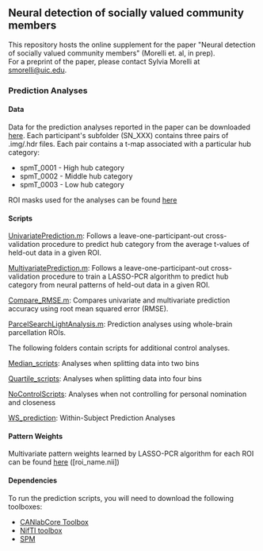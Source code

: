 ## Neural detection of socially valued community members
This repository hosts the online supplement for the paper "Neural detection of socially valued community members" (Morelli et. al, in prep).  
For a preprint of the paper, please contact Sylvia Morelli at smorelli@uic.edu.  

### Prediction Analyses
#### Data 
Data for the prediction analyses reported in the paper can be downloaded [here](https://drive.google.com/drive/folders/0B3bXlQXiUgwWemJtWWdTb0p2Tkk). Each participant's subfolder (SN_XXX) contains three pairs of .img/.hdr files. Each pair contains a t-map associated with a particular hub category:

* spmT_0001 - High hub category  
* spmT_0002 - Middle hub category    
* spmT_0003 - Low hub category  

ROI masks used for the analyses can be found [here](masks)

#### Scripts
[UnivariatePrediction.m](scripts/UnivariatePrediction.m): Follows a leave-one-participant-out cross-validation procedure to predict hub category from the average t-values of held-out data in a given ROI.  

[MultivariatePrediction.m](scripts/MultivariatePrediction.m): Follows a leave-one-participant-out cross-validation procedure to train a LASSO-PCR algorithm to predict hub category from neural patterns of held-out data in a given ROI.  

[Compare_RMSE.m](scripts/Compare_RMSE.m): Compares univariate and multivariate prediction accuracy using root mean squared error (RMSE). 

[ParcelSearchLightAnalysis.m](scripts/whole-brain/ParcelSearchLightAnalysis.m): Prediction analyses using whole-brain parcellation ROIs.  

The following folders contain scripts for additional control analyses.  

[Median_scripts](Median_scripts): Analyses when splitting data into two bins   

[Quartile_scripts](Quartile_scripts): Analyses when splitting data into four bins  

[NoControlScripts](NoControlScripts): Analyses when not controlling for personal nomination and closeness  

[WS_prediction](WS_prediction): Within-Subject Prediction Analyses  

#### Pattern Weights
Multivariate pattern weights learned by LASSO-PCR algorithm for each ROI can be found [here](results/MVPA) ([roi_name.nii])  

#### Dependencies  
To run the prediction scripts, you will need to download the following toolboxes:  
* [CANlabCore Toolbox](https://github.com/canlab/CanlabCore)   
* [NifTI toolbox](https://www.mathworks.com/matlabcentral/fileexchange/8797-tools-for-nifti-and-analyze-image)  
* [SPM](http://www.fil.ion.ucl.ac.uk/spm/)  
